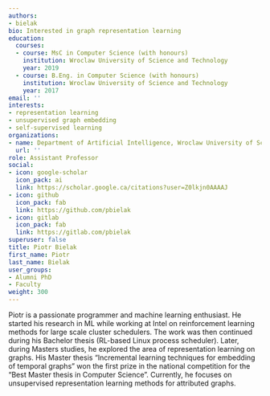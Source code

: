 ```yaml
---
authors:
- bielak
bio: Interested in graph representation learning
education:
  courses:
  - course: MsC in Computer Science (with honours)
    institution: Wroclaw University of Science and Technology
    year: 2019
  - course: B.Eng. in Computer Science (with honours)
    institution: Wroclaw University of Science and Technology
    year: 2017
email: ''
interests:
- representation learning
- unsupervised graph embedding
- self-supervised learning
organizations:
- name: Department of Artificial Intelligence, Wroclaw University of Science and Technology
  url: ''
role: Assistant Professor
social:
- icon: google-scholar
  icon_pack: ai
  link: https://scholar.google.ca/citations?user=Z0lkjn0AAAAJ
- icon: github
  icon_pack: fab
  link: https://github.com/pbielak
- icon: gitlab
  icon_pack: fab
  link: https://gitlab.com/pbielak
superuser: false
title: Piotr Bielak
first_name: Piotr
last_name: Bielak
user_groups:
- Alumni PhD
- Faculty
weight: 300
---
```

Piotr is a passionate programmer and machine learning enthusiast. He started his research in ML while working at Intel on reinforcement learning methods for large scale cluster schedulers. The work was then continued during his Bachelor thesis (RL-based Linux process scheduler). Later, during Masters studies, he explored the area of representation learning on graphs. His Master thesis “Incremental learning techniques for embedding of temporal graphs” won the first prize in the national competition for the “Best Master thesis in Computer Science”. Currently, he focuses on unsupervised representation learning methods for attributed graphs.
